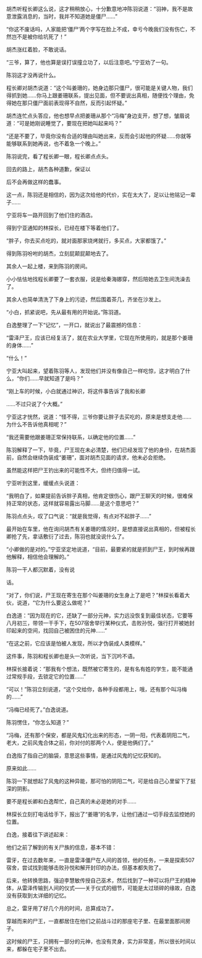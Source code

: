 胡杰听程长卿这么说，这才稍稍放心，十分歉意地冲陈羽说道：“羽神，我不是故意泄露消息的，当时，我并不知道她是僵尸……”

“你这不废话吗，人家能把‘僵尸’两个字写在脸上不成，幸亏今晚我们没有伤亡，不然岂不是被你给坑死了！”

胡杰涨红着脸，不敢说话。

“三爷，算了，他也算是误打误撞立功了，以后注意吧。”宁亚劝了一句。

陈羽这才没再说什么。

程长卿对胡杰说道：“这个叫姜珊的，她身边那只僵尸，很可能是关键人物，我们得抓到她……你马上跟姜珊联系，提出见面，但不要说出真相，随便找个理由，免得她在那只僵尸面前表现得不自然，反而引起怀疑。”

胡杰连忙点头答应，他也想早点把姜珊从那个“冯梅”身边支开，想了想，皱眉说道：“可是她刚说睡觉了，要现在把她叫起来吗？”

“还是不要了，毕竟你没有合适的理由叫她出来，反而会引起他的怀疑……你就等能够联系到她再说，也不着急一个晚上。”

陈羽说完，看了程长卿一眼，程长卿点点头。

回去的路上，胡杰各种道歉，保证以

后不会再做这样的蠢事。

这一点，陈羽还是相信的，因为这次给他的代价，实在太大了，足以让他铭记一辈子……

宁亚将车一路开回到了他们住的酒店。

得到宁亚通知的林探长，已经在楼下等着他们了。

“胖子，你去买点吃的，就对面那家烧烤就行，多买点，大家都饿了。”

得到陈羽吩咐的胡杰，立刻屁颠屁颠地去了。

其余人一起上楼，来到陈羽的房间。

小小怯怯地找程长卿要了一套衣服，说是给秦海娜穿，然后陪她去卫生间洗澡去了。

其余人也简单清洗了下身上的污迹，然后围着茶几，齐坐在沙发上。

“小白，抓紧说吧，先从最有用的开始说。”陈羽道。

白逸整理了一下“记忆”，一开口，就说出了最震撼的信息：

“雷泽尸王，应该已经复活了，就在农业大学里，它现在所使用的，就是那个姜珊的身体……”

“什么！”

宁亚大叫起来，望着陈羽等人，发现他们并没有像自己一样吃惊，这才明白了什么，“你们……早就知道了是吗？”

“刚上车的时候，小白就通过神识，将这件事告诉了我和长卿

……不过只说了个大概。”

宁亚这才恍然，说道：“怪不得，三爷你要让胖子去买吃的，原来是想支走他……为什么不告诉他真相呢？”

“我还需要他跟姜珊正常保持联系，以确定他的位置……”

陈羽解释了一下，毕竟，尸王现在未必清楚，他们已经发现了他的身份，在胡杰面前，自然会继续伪装成“姜珊”，面对胡杰见面的请求，他未必会拒绝。

虽然能这样把尸王钓出来的可能性不大，但终归值得一试。

宁亚听到这里，缓缓点头说道：

“我明白了，如果提前告诉胖子真相，他肯定很伤心，跟尸王聊天的时候，很难保持正常的状态，这样就容易露出马脚……是这个意思吧？”

陈羽点点头，叹了口气说：“就是我觉得，有点对不起胖子……”

最开始在车里，他在询问胡杰有关姜珊的情况时，是想直接说出真相的，但被程长卿抢了先，拿话敷衍了过去，陈羽也就没说什么了。

“小卿做的是对的。”宁亚坚定地说道，“目前，最要紧的就是抓到尸王，到时候再跟他解释，相信他会理解的。”

陈羽一干人都沉默着，没有说

话。

“对了，你们说，尸王现在寄生在那个叫姜珊的女生身上了是吧？”林探长看着大伙，说道，“它为什么要这么做呢？”

白逸道：“因为现在的它，还缺了一部分元神，实力远没恢复到最佳状态，它要等八月初三，带领一干手下，在507宿舍举行某种仪式，击败孙悦，强行打开被她封印起来的空间，找回自己被困住的元神……”

“在这之前，它应该是怕被人发现，所以才伪装成人类模样。”

这件事，陈羽和程长卿也是头一次听说，当下沉吟不语。

林探长接着说：“那我有个想法，既然被它寄生的，是有名有姓的学生，能不能通过常规手段，去锁定它的位置……”

“可以！”陈羽立刻说道，“这个交给你，各种手段都用上，哦，还有那个叫冯梅的……”

“冯梅已经死了。”白逸说道。

陈羽愣住，“你怎么知道？”

“冯梅，还有那个保安，都是风鬼幻化出来的形态，一阴一阳，代表着阴阳二气，老大，之前风鬼合体之前，你对付的那两个人，便是他俩们了。”

白逸指了指自己的脑袋，意思这些事情，是通过风鬼的记忆获知的。

原来如此……

陈羽一下就想起了风鬼的这种异能，那可怕的阴阳二气，可是给自己心里留下了挺深的阴影。

要不是程长卿和白逸帮忙，自己真的未必是她的对手……

林探长立刻打电话给手下，报出了“姜珊”的名字，让他们通过一切手段去监控她的位置。

白逸，接着往下讲述起来：

他们之前了解到的有关尸族的信息，基本不错：

雷牙，在过去数年来，一直是雷泽僵尸在人间的首领，他的任务，一来是探索507宿舍，尝试找到能够击败孙悦和解开封印的办法，但基本都失败了。

后来，他转换思路，强迫李慧敏传授自己巫术，然后找到了一种可以将尸王的精神体，从雷泽传输到人间的仪式——关于仪式的细节，可能是太过琐碎的缘故，白逸没有获取到太详细的记忆。

总之，雷牙用了好几个月的时间，总算成功了。

穿越而来的尸王，一直都居住在他们之前战斗过的那座宅子里、在最里面那间房子。

这时候的尸王，只拥有一部分的元神，也没有灵身，实力非常差，所以很长时间以来，都躲在宅子里不出去。
